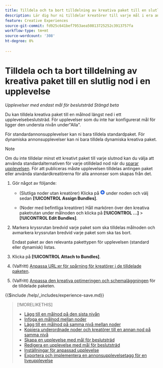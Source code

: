 ```yaml
---
title: Tilldela och ta bort tilldelning av kreativa paket till en slutlig nod i en upplevelse
description: Lär dig hur ni tilldelar kreatörer till varje mål i era annonsupplevelser.
feature: Creative Experiences
source-git-commit: fd925c641bef7953aea50813725252c3913757fa
workflow-type: tm+mt
source-wordcount: '308'
ht-degree: 0%

---
```


# Tilldela och ta bort tilldelning av kreativa paket till en slutlig nod i en upplevelse

*Upplevelser med endast mål för beslutsträd*
*Stängd beta*

Du kan tilldela kreativa paket till en målnod längst ned i ett upplevelsebeslutsträd. För upplevelser som du inte har konfigurerat mål för ligger den understa nivån under&quot;Alla&quot;.

För standardannonsupplevelser kan ni bara tilldela standardpaket. För dynamiska annonsupplevelser kan ni bara tilldela dynamiska kreativa paket.

>[!NOTE]
>
>Om du inte tilldelar minst ett kreativt paket till varje slutnod kan du välja att använda standardalternativen för varje otilldelad nod när du [sparar upplevelsen](experience-create-targeting.md). För att publiceras måste upplevelsen tilldelas antingen paket eller använda standardkreatörerna för alla annonser som skapas från det.

<!-- The optimization and ad scheduling features and tracking URLs customization are in a different place now -- include here or in separate procedures? -->

<!-- 1. [ways to get to the decision tree] -->

1. Gör något av följande:

   * (Slutliga noder utan kreatörer) Klicka på ![Lägg till](/help/creative/assets/add.png "Lägg till") under noden och välj sedan **[!UICONTROL Assign Bundles]**.

   * (Noder med befintliga kreatörer) Håll markören över den kreativa paketrutan under målnoden <!-- wording???? --> och klicka på **[!UICONTROL ...]** > **[!UICONTROL Edit Bundles]**.

1. Markera kryssrutan bredvid varje paket som ska tilldelas målnoden och avmarkera kryssrutan bredvid varje paket som ska tas bort.

   Endast paket av den relevanta pakettypen för upplevelsen (standard eller dynamisk) listas.

1. Klicka på **[!UICONTROL Attach to Bundles]**.

1. (Valfritt) [Anpassa URL:er för spårning för kreatörer i de tilldelade paketen](experience-tracking-urls-targeting.md).

1. (Valfritt) [Anpassa den kreativa optimeringen och schemaläggningen](experience-optimization-scheduling-targeting.md) för de tilldelade paketen.

<!--
1. (Optional) To save the experience, click **[!UICONTROL Save]**, and then do the following.
...

These formatted steps are inserted automatically from text in the following file in the _includes folder, which reused in multiple places.
-->

{{$include /help/_includes/experience-save.md}}

>[!MORELIKETHIS]
>
>* [Lägg till en målnod på den sista nivån](experience-target-node-add-final.md)
>* [Infoga en målnod mellan noder](experience-target-node-add-inner.md)
>* [Lägg till en målnod på samma nivå mellan noder](experience-target-node-add-sibling.md)
>* [Kopiera underordnade noder och kreatörer till en annan nod på samma nivå](experience-target-node-copy.md)
>* [Skapa en upplevelse med mål för beslutsträd](experience-create-targeting.md)
>* [Redigera en upplevelse med mål för beslutsträd](experience-edit-targeting.md)
>* [Inställningar för anpassad upplevelse](experience-settings-targeting.md)
>* [Exportera och implementera en annonsupplevelsetagg för en liveupplevelse](experience-tag-export.md)

